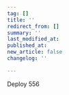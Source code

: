 ```yaml
---
tag: []
title: ''
redirect_from: []
summary: ''
last_modified_at: 
published_at: 
new_article: false
changelog: ''

---
```

Deploy 556